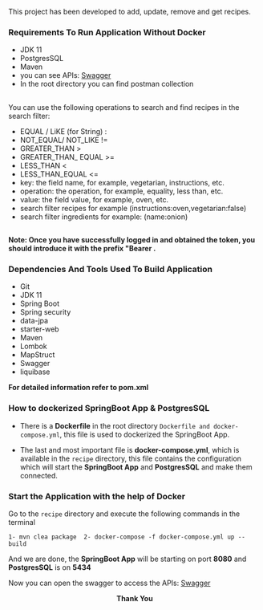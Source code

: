 This project has been developed to add, update, remove and get recipes.

### Requirements To Run Application Without Docker

* JDK 11
* PostgresSQL
* Maven
* you can see APIs: [Swagger](http://localhost:8080/swagger-ui.html#)
* In the root directory you can find postman collection

##
You can use the following operations to search and find recipes in the search filter:
* EQUAL / LiKE (for String) :
* NOT_EQUAL/ NOT_LIKE !=
* GREATER_THAN >
* GREATER_THAN_ EQUAL >=
* LESS_THAN <
* LESS_THAN_EQUAL <=
* key: the field name, for example, vegetarian, instructions, etc.
* operation: the operation, for example, equality, less than, etc.
* value: the field value, for example, oven, etc.
* search filter recipes for example (instructions:oven,vegetarian:false)
* search filter ingredients for example: (name:onion)
##

**Note: Once you have successfully logged in and obtained the token, you should introduce it with the prefix "Bearer .**

### Dependencies And Tools Used To Build Application

* Git
* JDK 11
* Spring Boot
* Spring security
* data-jpa
* starter-web
* Maven
* Lombok
* MapStruct
* Swagger
* liquibase

**For detailed information refer to pom.xml**

### How to dockerized SpringBoot App & PostgresSQL

* There is a **Dockerfile** in the root directory `Dockerfile and docker-compose.yml`, this file is used to dockerized
  the SpringBoot App.

* The last and most important file is **docker-compose.yml**, which is available in the `recipe` directory, this file
  contains the configuration which will start the **SpringBoot App** and **PostgresSQL** and make them connected.

### Start the Application with the help of Docker

Go to the `recipe` directory and execute the following commands in the terminal

    1- mvn clea package  2- docker-compose -f docker-compose.yml up --build

And we are done, the **SpringBoot App** will be starting on port **8080** and **PostgresSQL** is on **5434**

Now you can open the swagger to access the APIs:
[Swagger](http://localhost:8080/swagger-ui.html#)


<p align="center">
  <b>Thank You </b>
</p>
